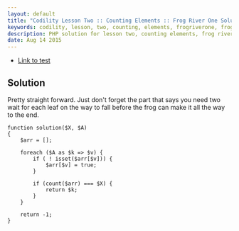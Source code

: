 ```yaml
---
layout: default
title: "Codility Lesson Two :: Counting Elements :: Frog River One Solution"
keywords: codility, lesson, two, counting, elements, frogriverone, frog, river, one, solution
description: PHP solution for lesson two, counting elements, frog river one programming question.
date: Aug 14 2015
---
```


* [Link to test](https://codility.com/demo/take-sample-test/frog_river_one)

## Solution

Pretty straight forward. Just don't forget the part that says you need two wait for each leaf on the way to fall before the frog can make it all the way to the end.

~~~
function solution($X, $A)
{
    $arr = [];

    foreach ($A as $k => $v) {
        if ( ! isset($arr[$v])) {
            $arr[$v] = true;
        }
        
        if (count($arr) === $X) {
            return $k;
        }
    }
    
    return -1;
}
~~~
